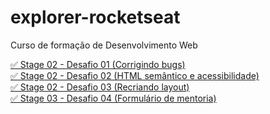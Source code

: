 # explorer-rocketseat
Curso de formação de Desenvolvimento Web

<a href="https://gabriel-adsv.github.io/projeto01/" target="_blank">✅ Stage 02 - Desafio 01 (Corrigindo bugs)</a><br>
<a href="https://gabriel-adsv.github.io/projeto02/" target="_blank">✅ Stage 02 - Desafio 02 (HTML semântico e acessibilidade)</a><br>
<a href="https://gabriel-adsv.github.io/projeto03/" target="_blank">✅ Stage 02 - Desafio 03 (Recriando layout)</a><br>
<a href="https://gabriel-adsv.github.io/projeto04/" target="_blank">✅ Stage 03 - Desafio 04 (Formulário de mentoria)</a><br>
